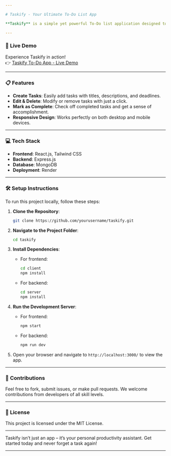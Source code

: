```yaml
---

# Taskify - Your Ultimate To-Do List App

**Taskify** is a simple yet powerful To-Do list application designed to help you stay organized, focused, and efficient. Whether you’re managing daily tasks, work assignments, or personal goals, Taskify makes task management effortless and enjoyable. With an intuitive user interface and full-stack capabilities, Taskify is your companion in making sure nothing gets missed.

---
```


### 🚀 **Live Demo**

Experience Taskify in action!  
👉 [Taskify To-Do App - Live Demo](https://taskify-todo-app-rkkh.onrender.com/)

---

### 📋 **Features**

- **Create Tasks**: Easily add tasks with titles, descriptions, and deadlines.
- **Edit & Delete**: Modify or remove tasks with just a click.
- **Mark as Complete**: Check off completed tasks and get a sense of accomplishment.
- **Responsive Design**: Works perfectly on both desktop and mobile devices.

---

### 💻 **Tech Stack**

- **Frontend**: React.js, Tailwind CSS  
- **Backend**: Express.js  
- **Database**: MongoDB  
- **Deployment**: Render

---

### 🛠️ **Setup Instructions**

To run this project locally, follow these steps:

1. **Clone the Repository**:
   ```bash
   git clone https://github.com/yourusername/taskify.git
   ```
2. **Navigate to the Project Folder**:
   ```bash
   cd taskify
   ```
3. **Install Dependencies**:
   - For frontend:
     ```bash
     cd client
     npm install
     ```
   - For backend:
     ```bash
     cd server
     npm install
     ```
4. **Run the Development Server**:
   - For frontend:
     ```bash
     npm start
     ```
   - For backend:
     ```bash
     npm run dev
     ```

5. Open your browser and navigate to `http://localhost:3000/` to view the app.

---

### 🌱 **Contributions**

Feel free to fork, submit issues, or make pull requests. We welcome contributions from developers of all skill levels.

---

### 📑 **License**

This project is licensed under the MIT License.

---

Taskify isn’t just an app – it’s your personal productivity assistant. Get started today and never forget a task again!

---
